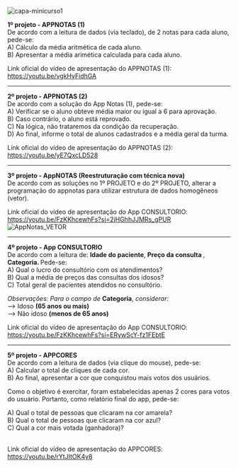 
![capa-minicurso1](https://github.com/user-attachments/assets/d537ae05-5046-4a9e-88fe-aac5a461abd6)

<b>1º projeto - APPNOTAS (1) </b>
<br> De acordo com a leitura de dados (via teclado), de 2 notas para cada aluno, pede-se: 
<br> A)	Cálculo da média aritmética de cada aluno.
<br> B)	Apresentar a média arimética calculada para cada aluno. 

Link oficial do vídeo de apresentação do APPNOTAS (1): https://youtu.be/vgkHyFidhGA

<hr> 

<b>2º projeto - APPNOTAS (2) </b>
<br> De acordo com a solução do App Notas (1), pede-se:  
A)	Verificar se o aluno obteve média maior ou igual a 6 para aprovação. 
<br> B)	Caso contrário, o aluno está reprovado. 
<br> C)	Na lógica, não trataremos da condição da recuperação.
<br> D)	Ao final, informe o total de alunos cadastrados e a média geral da turma. 

Link oficial do vídeo de apresentação do APPNOTAS (2): https://youtu.be/yE7QxcLD528

<hr>

<b>3º projeto - AppNOTAS (Reestruturação com técnica nova) </b>
<br>De acordo com as soluções no 1º PROJETO e do 2º PROJETO, alterar a programação do appnotas para utilizar estrutura de dados homogêneos (vetor).

Link oficial do vídeo de apresentação do App CONSULTORIO: https://youtu.be/FzKKhcewhFs?si=2jHGhhJJMRs_gPUR
![AppNotas_VETOR](https://github.com/user-attachments/assets/41efc03b-057c-4a5b-8bb6-79f45bcf8e30)

<hr>

<b>4º projeto - App CONSULTORIO  </b>
<br> De acordo com a leitura de: <b>Idade do paciente</b>, <b>Preço da consulta </b>, <b>	Categoria. </b>
  Pede-se:
<br> A)	Qual o lucro do consultório com os atendimentos? 
<br> B)	Qual a média de preços das consultas dos idosos?
<br> C)	Total geral de pacientes atendidos no consultório.

<i>Observações: Para o campo de</i> <b>Categoria</b>, <i>considerar:</i>
<br> --> Idoso <b>(65 anos ou mais)</b>
<br> --> Não idoso <b>(menos de 65 anos)</b>

Link oficial do vídeo de apresentação do App CONSULTORIO: https://youtu.be/FzKKhcewhFs?si=ERywScY-fz1FEbtE

<hr>

<b>5º projeto - APPCORES </b>
<br>De acordo com a leitura de dados (via clique do mouse), pede-se: 
<br> A)	Calcular o total de cliques de cada cor. 
<br> B)	Ao final, apresentar a cor que conquistou mais votos dos usuários.
<p>Como o objetivo é exercitar, foram estabelecidas apenas 2 cores para votos do usuário. Portanto, como relatório final do app, pede-se: </p>
A)	Qual o total de pessoas que clicaram na cor amarela? 
<br> B)	Qual o total de pessoas que clicaram na cor azul?
<br> C)	Qual a cor mais votada (ganhadora)?

<br>Link oficial do vídeo de apresentação do APPCORES: https://youtu.be/rYtJItOK4y8

